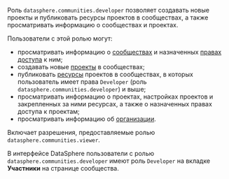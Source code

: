 Роль `datasphere.communities.developer` позволяет создавать новые проекты и публиковать ресурсы проектов в сообществах, а также просматривать информацию о сообществах и проектах.

Пользователи с этой ролью могут:
* просматривать информацию о [сообществах](../../../datasphere/concepts/community.md) и назначенных [правах доступа](../../../iam/concepts/access-control/index.md) к ним;
* создавать новые [проекты](../../../datasphere/concepts/project.md) в сообществах;
* публиковать [ресурсы](../../../datasphere/concepts/resources.md) проектов в сообществах, в которых пользователь имеет права `Developer` (роль `datasphere.communities.developer`) и выше;
* просматривать информацию о проектах, настройках проектов и закрепленных за ними ресурсах, а также о назначенных правах доступа к проектам;
* просматривать информацию об [организации](../../../organization/quickstart.md).

Включает разрешения, предоставляемые ролью `datasphere.communities.viewer`.

В интерфейсе DataSphere пользователи с ролью `datasphere.communities.developer` имеют роль `Developer` на вкладке **Участники** на странице сообщества.